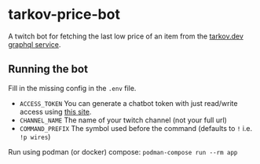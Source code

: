 # tarkov-price-bot

A twitch bot for fetching the last low price of an item from the [tarkov.dev graphql service](https://tarkov.dev/api/).

## Running the bot

Fill in the missing config in the `.env` file.

* `ACCESS_TOKEN` You can generate a chatbot token with just read/write access using [this site](https://twitchtokengenerator.com/).
* `CHANNEL_NAME` The name of your twitch channel (not your full url)
* `COMMAND_PREFIX` The symbol used before the command (defaults to `!` i.e. `!p wires`)

Run using podman (or docker) compose: `podman-compose run --rm app`
